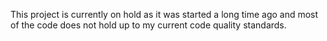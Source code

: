 This project is currently on hold as it was started a long time ago and most of the code does not hold up to my current code quality standards.
